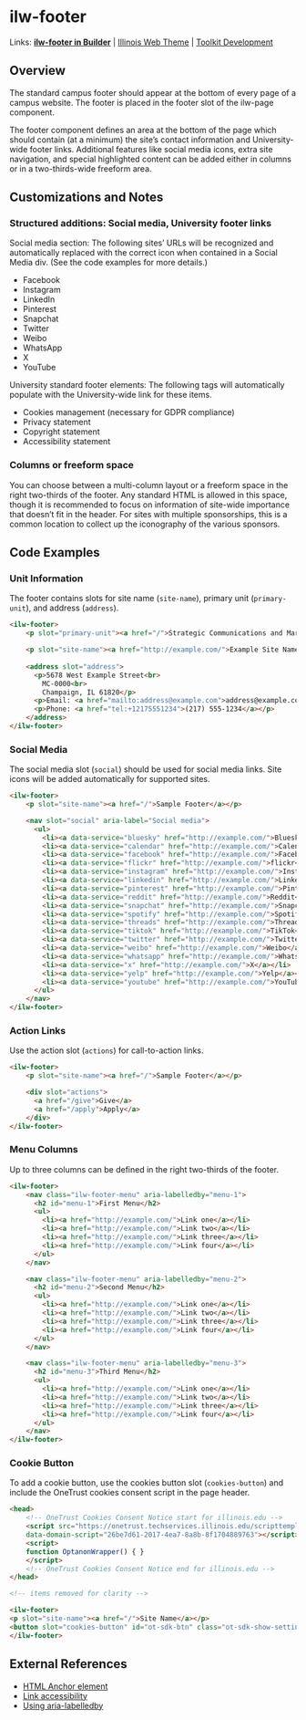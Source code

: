 # ilw-footer

Links: **[ilw-footer in Builder](https://builder3.toolkit.illinois.edu/component/ilw-footer/index.html)** |
[Illinois Web Theme](https://webtheme.illinois.edu/) |
[Toolkit Development](https://github.com/web-illinois/toolkit-management)

## Overview

The standard campus footer should appear at the bottom of every page of a campus website. The footer is placed in the footer slot of the ilw-page component.

The footer component defines an area at the bottom of the page which should contain (at a minimum) the site’s contact information and University-wide footer links. Additional features like social media icons, extra site navigation, and special highlighted content can be added either in columns or in a two-thirds-wide freeform area.

## Customizations and Notes

### Structured additions: Social media, University footer links

Social media section: The following sites’ URLs will be recognized and automatically replaced with the correct icon when contained in a Social Media div. (See the code examples for more details.)

- Facebook
- Instagram
- LinkedIn
- Pinterest
- Snapchat
- Twitter
- Weibo
- WhatsApp
- X
- YouTube

University standard footer elements: The following tags will automatically populate with the University-wide link for these items.

- Cookies management (necessary for GDPR compliance)
- Privacy statement
- Copyright statement
- Accessibility statement

### Columns or freeform space

You can choose between a multi-column layout or a freeform space in the right two-thirds of the footer.
Any standard HTML is allowed in this space, though it is recommended to focus on information of site-wide importance that doesn’t fit in the header.
For sites with multiple sponsorships, this is a common location to collect up the iconography of the various sponsors.

## Code Examples

### Unit Information

The footer contains slots for site name (`site-name`), primary unit (`primary-unit`), and address (`address`).

```html
<ilw-footer>
    <p slot="primary-unit"><a href="/">Strategic Communications and Marketing</a></p>

    <p slot="site-name"><a href="http://example.com/">Example Site Name</a></p>
    
    <address slot="address">
      <p>5678 West Example Street<br>
        MC-0000<br>
        Champaign, IL 61820</p>
      <p>Email: <a href="mailto:address@example.com">address@example.com</a></p>
      <p>Phone: <a href="tel:+12175551234">(217) 555-1234</a></p>
    </address>
</ilw-footer>
```

### Social Media

The social media slot (`social`) should be used for social media links. Site icons will be added automatically for supported sites.

```html
<ilw-footer>
    <p slot="site-name"><a href="/">Sample Footer</a></p>

    <nav slot="social" aria-label="Social media">
      <ul>
        <li><a data-service="bluesky" href="http://example.com/">Bluesky</a></li>
        <li><a data-service="calendar" href="http://example.com/">Calendar</a></li>
        <li><a data-service="facebook" href="http://example.com/">Facebook</a></li>
        <li><a data-service="flickr" href="http://example.com/">flickr</a></li>
        <li><a data-service="instagram" href="http://example.com/">Instagram</a></li>
        <li><a data-service="linkedin" href="http://example.com/">LinkedIn</a></li>
        <li><a data-service="pinterest" href="http://example.com/">Pinterest</a></li>
        <li><a data-service="reddit" href="http://example.com/">Reddit</a></li>
        <li><a data-service="snapchat" href="http://example.com/">Snapchat</a></li>
        <li><a data-service="spotify" href="http://example.com/">Spotify</a></li>
        <li><a data-service="threads" href="http://example.com/">Threads</a></li>
        <li><a data-service="tiktok" href="http://example.com/">TikTok</a></li>
        <li><a data-service="twitter" href="http://example.com/">Twitter</a></li>
        <li><a data-service="weibo" href="http://example.com/">Weibo</a></li>
        <li><a data-service="whatsapp" href="http://example.com/">WhatsApp</a></li>
        <li><a data-service="x" href="http://example.com/">X</a></li>
        <li><a data-service="yelp" href="http://example.com/">Yelp</a></li>
        <li><a data-service="youtube" href="http://example.com/">YouTube</a></li>
      </ul>
    </nav>
</ilw-footer>
```

### Action Links

Use the action slot (`actions`) for call-to-action links.

```html
<ilw-footer>
    <p slot="site-name"><a href="/">Sample Footer</a></p>

    <div slot="actions">
      <a href="/give">Give</a>
      <a href="/apply">Apply</a>
    </div>
</ilw-footer>
```

### Menu Columns

Up to three columns can be defined in the right two-thirds of the footer.

```html
<ilw-footer>
    <nav class="ilw-footer-menu" aria-labelledby="menu-1">
      <h2 id="menu-1">First Menu</h2>
      <ul>
        <li><a href="http://example.com/">Link one</a></li>
        <li><a href="http://example.com/">Link two</a></li>
        <li><a href="http://example.com/">Link three</a></li>
        <li><a href="http://example.com/">Link four</a></li>
      </ul>
    </nav>

    <nav class="ilw-footer-menu" aria-labelledby="menu-2">
      <h2 id="menu-2">Second Menu</h2>
      <ul>
        <li><a href="http://example.com/">Link one</a></li>
        <li><a href="http://example.com/">Link two</a></li>
        <li><a href="http://example.com/">Link three</a></li>
        <li><a href="http://example.com/">Link four</a></li>
      </ul>
    </nav>

    <nav class="ilw-footer-menu" aria-labelledby="menu-3">
      <h2 id="menu-3">Third Menu</h2>
      <ul>
        <li><a href="http://example.com/">Link one</a></li>
        <li><a href="http://example.com/">Link two</a></li>
        <li><a href="http://example.com/">Link three</a></li>
        <li><a href="http://example.com/">Link four</a></li>
      </ul>
    </nav>
</ilw-footer>
```

### Cookie Button

To add a cookie button, use the cookies button slot (`cookies-button`) and include the OneTrust cookies consent script in the page header.

```html
<head>
    <!-- OneTrust Cookies Consent Notice start for illinois.edu -->
    <script src="https://onetrust.techservices.illinois.edu/scripttemplates/otSDKStub.js" id="onetrust-js"
    data-domain-script="26be7d61-2017-4ea7-8a8b-8f1704889763"></script>
    <script>
    function OptanonWrapper() { }
    </script>
    <!-- OneTrust Cookies Consent Notice end for illinois.edu -->
</head>

<!-- items removed for clarity -->

<ilw-footer>
<p slot="site-name"><a href="/">Site Name</a></p>
<button slot="cookies-button" id="ot-sdk-btn" class="ot-sdk-show-settings">About Cookies</button>
</ilw-footer>
```

## External References

- [HTML Anchor element](https://developer.mozilla.org/en-US/docs/Web/HTML/Element/a)
- [Link accessibility](https://www.w3.org/WAI/WCAG21/Techniques/html/H30.html)
- [Using aria-labelledby](https://www.w3.org/WAI/tutorials/forms/labels/#using-aria-labelledby)
